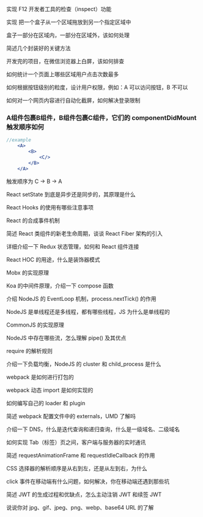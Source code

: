 实现 F12 开发者工具的检查（inspect）功能

实现 把一个盒子从一个区域拖放到另一个指定区域中

盒子一部分在区域内，一部分在区域外，该如何处理

简述几个封装好的关键方法

开发完的项目，在微信浏览器上白屏，该如何排查

如何统计一个页面上哪些区域用户点击次数最多

如何根据按钮级别的粒度，设计用户权限，例如：A 可以访问按钮，B 不可以

如何对一个网页内容进行自动化截屏，如何解决登录限制

### A组件包裹B组件，B组件包裹C组件，它们的 componentDidMount 触发顺序如何
```jsx harmony
//example
    <A>
        <B>
            <C/>
        </B>
    </A>
```
触发顺序为 C -> B -> A

React setState 到底是异步还是同步的，其原理是什么

React Hooks 的使用有哪些注意事项

React 的合成事件机制

简述 React 类组件的新老生命周期，谈谈 React Fiber 架构的引入

详细介绍一下 Redux 状态管理，如何和 React 组件连接

React HOC 的用途，什么是装饰器模式

Mobx 的实现原理

Koa 的中间件原理，介绍一下 compose 函数

介绍 NodeJS 的 EventLoop 机制，process.nextTick() 的作用

NodeJS 是单线程还是多线程，都有哪些线程，JS 为什么是单线程的

CommonJS 的实现原理

NodeJS 中存在哪些流，怎么理解 pipe() 及其优点

require 的解析规则

介绍一下负载均衡，NodeJS 的 cluster 和 child_process 是什么

webpack 是如何进行打包的

webpack 动态 import 是如何实现的

如何编写自己的 loader 和 plugin

简述 webpack 配置文件中的 externals，UMD 了解吗

介绍一下 DNS，什么是迭代查询和递归查询，什么是一级域名、二级域名





如何实现 Tab（标签）页之间，客户端与服务器的实时通讯





简述 requestAnimationFrame 和 requestIdleCallback 的作用

CSS 选择器的解析顺序是从右到左，还是从左到右，为什么

click 事件在移动端有什么问题，如何解决，你在移动端还遇到那些坑

简述 JWT 的生成过程和优缺点，怎么主动注销 JWT 和续签 JWT




说说你对 jpg、gif、jpeg、png、webp、base64 URL 的了解